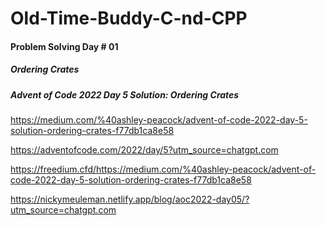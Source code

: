 # Old-Time-Buddy-C-nd-CPP

#### Problem Solving Day # 01
##### Ordering Crates

##### Advent of Code 2022 Day 5 Solution: Ordering Crates

https://medium.com/%40ashley-peacock/advent-of-code-2022-day-5-solution-ordering-crates-f77db1ca8e58

https://adventofcode.com/2022/day/5?utm_source=chatgpt.com

https://freedium.cfd/https://medium.com/%40ashley-peacock/advent-of-code-2022-day-5-solution-ordering-crates-f77db1ca8e58

https://nickymeuleman.netlify.app/blog/aoc2022-day05/?utm_source=chatgpt.com


